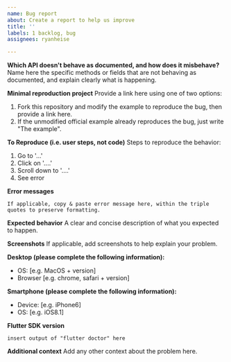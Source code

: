 ```yaml
---
name: Bug report
about: Create a report to help us improve
title: ''
labels: 1 backlog, bug
assignees: ryanheise

---
```


<!--    ALL SECTIONS BELOW MUST BE COMPLETED   -->
**Which API doesn't behave as documented, and how does it misbehave?**
Name here the specific methods or fields that are not behaving as documented, and explain clearly what is happening.

**Minimal reproduction project**
Provide a link here using one of two options:
1. Fork this repository and modify the example to reproduce the bug, then provide a link here.
2. If the unmodified official example already reproduces the bug, just write "The example".

**To Reproduce (i.e. user steps, not code)**
Steps to reproduce the behavior:
1. Go to '...'
2. Click on '....'
3. Scroll down to '....'
4. See error

**Error messages**

```
If applicable, copy & paste error message here, within the triple quotes to preserve formatting.
```

**Expected behavior**
A clear and concise description of what you expected to happen.


**Screenshots**
If applicable, add screenshots to help explain your problem.

**Desktop (please complete the following information):**
 - OS: [e.g. MacOS + version]
 - Browser [e.g. chrome, safari + version]

**Smartphone (please complete the following information):**
 - Device: [e.g. iPhone6]
 - OS: [e.g. iOS8.1]

**Flutter SDK version**
```
insert output of "flutter doctor" here
```

**Additional context**
Add any other context about the problem here.
